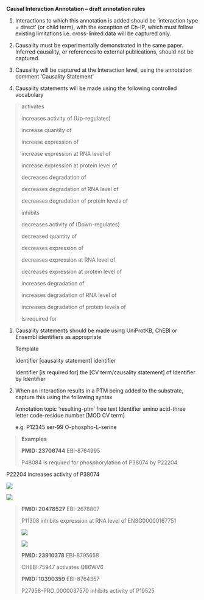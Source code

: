 **Causal Interaction Annotation – draft annotation rules**

1.  Interactions to which this annotation is added should be ‘interaction type = direct’ (or child term), with the exception of Ch-IP, which must follow existing limitations i.e. cross-linked data will be captured only.

2.  Causality must be experimentally demonstrated in the same paper. Inferred causality, or references to external publications, should not be captured.

3.  Causality will be captured at the Interaction level, using the annotation comment ‘Causality Statement’

4.  Causality statements will be made using the following controlled vocabulary

> activates
>
> increases activity of (Up-regulates)
>
> increase quantity of
>
> increase expression of
>
> increase expression at RNA level of
>
> increase expression at protein level of
>
> decreases degradation of
>
> decreases degradation of RNA level of
>
> decreases degradation of protein levels of
>
> inhibits
>
> decreases activity of (Down-regulates)
>
> decreased quantity of
>
> decreases expression of
>
> decreases expression at RNA level of
>
> decreases expression at protein level of
>
> increases degradation of
>
> increases degradation of RNA level of
>
> increases degradation of protein levels of
>
> Is required for

1.  Causality statements should be made using UniProtKB, ChEBI or Ensembl identifiers as appropriate

    Template

    Identifier [causality statement] identifier

    Identifier [is required for] the [CV term/causality statement] of Identifier by Identifier

2.  When an interaction results in a PTM being added to the substrate, capture this using the following syntax

    Annotation topic ‘resulting-ptm’ free text Identifier amino acid-three letter code-residue number [MOD CV term]

    e.g. P12345 ser-99 O-phospho-L-serine

> **Examples**
>
> **PMID: 23706744** EBI-8764995
>
> P48084 is required for phosphorylation of P38074 by P22204

P22204 increases activity of P38074

![](media/image1.png)

![](media/image2.png)

> **PMID: 20478527** EBI-2678807
>
> P11308 inhibits expression at RNA level of ENSG00000167751
>
> ![](media/image3.png)
>
> ![](media/image4.png)
>
> **PMID: 23910378** EBI-8795658
>
> CHEBI:75947 activates Q86WV6
>
> **PMID: 10390359** EBI-8764357
>
> P27958-PRO\_0000037570 inhibits activity of P19525
